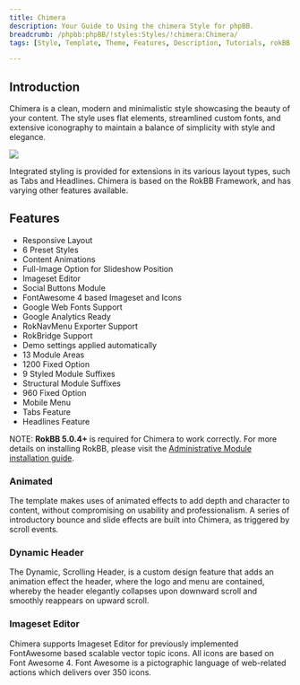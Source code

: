 ```yaml
---
title: Chimera
description: Your Guide to Using the chimera Style for phpBB.
breadcrumb: /phpbb:phpBB/!styles:Styles/!chimera:Chimera/
tags: [Style, Template, Theme, Features, Description, Tutorials, rokBB 5]

---
```


Introduction
-----

Chimera is a clean, modern and minimalistic style showcasing the beauty of your content. The style uses flat elements, streamlined custom fonts, and extensive iconography to maintain a balance of simplicity with style and elegance.

![][style]

Integrated styling is provided for extensions in its various layout types, such as Tabs and Headlines. Chimera is based on the RokBB Framework, and has varying other features available.

Features
-----

* Responsive Layout
* 6 Preset Styles
* Content Animations
* Full-Image Option for Slideshow Position
* Imageset Editor
* Social Buttons Module
* FontAwesome 4 based Imageset and Icons
* Google Web Fonts Support
* Google Analytics Ready
* RokNavMenu Exporter Support
* RokBridge Support
* Demo settings applied automatically
* 13 Module Areas
* 1200 Fixed Option
* 9 Styled Module Suffixes
* Structural Module Suffixes
* 960 Fixed Option
* Mobile Menu
* Tabs Feature
* Headlines Feature

NOTE: **RokBB 5.0.4+** is required for Chimera to work correctly. For more details on installing RokBB, please visit the [Administrative Module installation guide][adminguide].

### Animated

The template makes uses of animated effects to add depth and character to content, without compromising on usability and professionalism. A series of introductory bounce and slide effects are built into Chimera, as triggered by scroll events.

### Dynamic Header

The Dynamic, Scrolling Header, is a custom design feature that adds an animation effect the header, where the logo and menu are contained, whereby the header elegantly collapses upon downward scroll and smoothly reappears on upward scroll.

### Imageset Editor

Chimera supports Imageset Editor for previously implemented FontAwesome based scalable vector topic icons. All icons are based on Font Awesome 4. Font Awesome is a pictographic language of web-related actions which delivers over 350 icons.

[adminguide]: ../../start/styles.md#installing-administrative-modules
[style]: assets/chimera.jpeg
[rokbridge]: http://www.rockettheme.com/extensions-joomla/rokbridge
